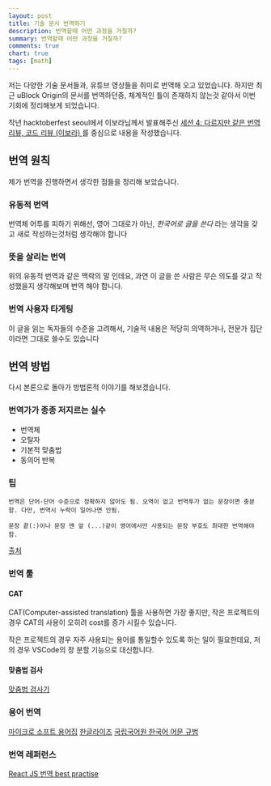 ```yaml
---
layout: post
title: 기술 문서 번역하기
description: 번역할때 어떤 과정을 거칠까?
summary: 번역할때 어떤 과정을 거칠까?
comments: true
chart: true
tags: [math]
---
```


저는 다양한 기술 문서들과, 유튜브 영상들을 취미로 번역해 오고 있었습니다. 하지만 최근 uBlock Origin의 문서를 번역하던중, 체계적인 틀이 존재하지 않는것 같아서 이번 기회에 정리해보게 되었습니다.

작년 hacktoberfest seoul에서 이보라님께서 발표해주신 [세션 4: 다르지만 같은 번역 리뷰, 코드 리뷰 (이보라)
](https://www.youtube.com/watch?v=K_al26a9R0c) 를 중심으로 내용을 작성했습니다.

## 번역 원칙

제가 번역을 진행하면서 생각한 점들을 정리해 보았습니다.

### 유동적 번역
번역체 어투를 피하기 위해선, 영어 그대로가 아닌, *한국어로 글을 쓴다* 라는 생각을 갖고 새로 작성하는것처럼 생각해야 합니다

### 뜻을 살리는 번역
위의 유동적 번역과 같은 맥락의 말 인데요, 과연 이 글을 쓴 사람은 무슨 의도를 갖고 작성했을지 생각해보며 번역 해야 합니다.

### 번역 사용자 타게팅
이 글을 읽는 독자들의 수준을 고려해서, 기술적 내용은 적당히 의역하거나, 전문가 집단이라면 그대로 쓸수도 있습니다

## 번역 방법
다시 본론으로 돌아가 방법론적 이야기를 해보겠습니다.

### 번역가가 종종 저지르는 실수
- 번역체
- 오탈자
- 기본적 맞춤법
- 동의어 반복

### 팁

    번역은 단어-단어 수준으로 정확하지 않아도 됨. 오역이 없고 번역투가 없는 문장이면 충분함. 다만, 번역시 누락이 일어나면 안됨.

    문장 끝(:)이나 문장 맨 앞 (...)같이 영어에서만 사용되는 문장 부호도 최대한 번역해야함.

[출처](https://github.com/javascript-tutorial/ko.javascript.info/blob/master/CONTRIBUTING.md)

### 번역 툴

#### CAT
CAT(Computer-assisted translation) 툴을 사용하면 가장 좋지만, 작은 프로젝트의 경우 CAT의 사용이 오히려 cost를 증가 시킬수 있습니다.

작은 프로젝트의 경우 자주 사용되는 용어를 통일할수 있도록 하는 일이 필요한데요, 저의 경우 VSCode의 창 분할 기능으로 대신합니다.

#### 맞춤법 검사
[맞춤법 검사기](http://speller.cs.pusan.ac.kr/)

### 용어 번역
[마이크로 소프트 용어집](https://www.microsoft.com/en-us/language/Search)
[한글라이즈](https://hangulize.org/)
[국립국어원 한국어 어문 규범](https://kornorms.korean.go.kr//example/exampleList.do)


### 번역 레퍼런스
[React JS 번역 best practise](https://github.com/reactjs/ko.reactjs.org/wiki/Best-practices-for-translation)



